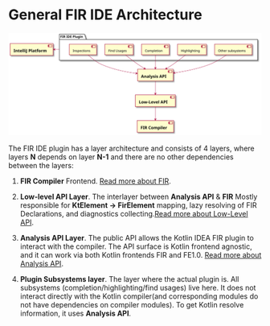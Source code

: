 # General FIR IDE Architecture

![](images/general-architecture.svg)

The FIR IDE plugin has a layer architecture and consists of 4 layers, where layers **N** depends on layer **N-1** and there are no other dependencies between the layers:

1. **FIR Compiler** Frontend.  [Read more about FIR](https://github.com/JetBrains/kotlin/blob/master/docs/fir/fir-basics.md).

2. **Low-level API Layer**. The interlayer between **Analysis API** & **FIR** Mostly responsible for **KtElement → FirElement** mapping, lazy resolving of FIR Declarations, and diagnostics collecting.[Read more about Low-Level API](https://github.com/JetBrains/kotlin/blob/master/analysis/low-level-api-fir/README.md).

3. **Analysis API Layer**. The public API allows the Kotlin IDEA FIR plugin to interact with the compiler. The API surface is Kotlin frontend agnostic, and it can work via both Kotlin frontends FIR and FE1.0. [Read more about Analysis API](https://kotl.in/analysis-api).

4. **Plugin Subsystems layer**. The layer where the actual plugin is. All subsystems (completion/highlighting/find usages) live here. It does not interact directly with the Kotlin compiler(and corresponding modules do not have dependencies on compiler modules). To get Kotlin resolve information, it uses **Analysis API**.

